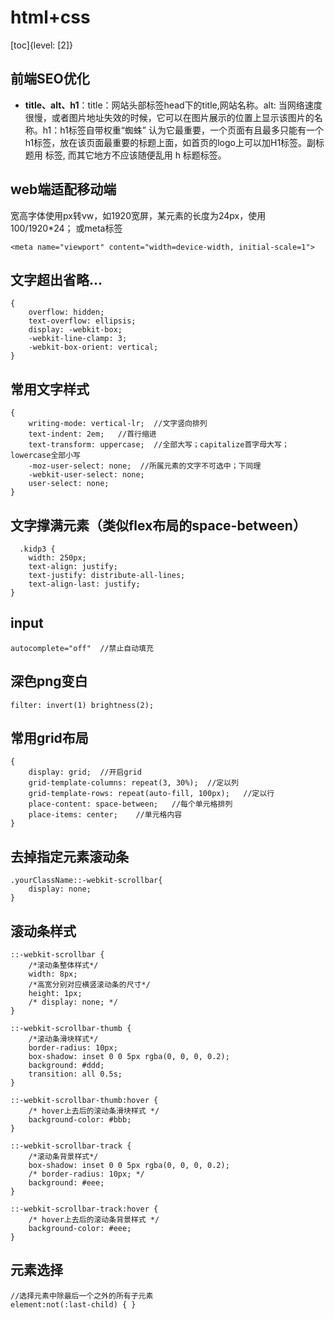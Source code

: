 # html+css

[toc]{level: [2]}

## 前端SEO优化
- **title、alt、h1**：title：网站头部标签head下的title,网站名称。alt: 当网络速度很慢，或者图片地址失效的时候，它可以在图片展示的位置上显示该图片的名称。h1：h1标签自带权重“蜘蛛” 认为它最重要，一个页面有且最多只能有一个h1标签，放在该页面最重要的标题上面，如首页的logo上可以加H1标签。副标题用 标签, 而其它地方不应该随便乱用 h 标题标签。

## web端适配移动端
宽高字体使用px转vw，如1920宽屏，某元素的长度为24px，使用 100/1920*24；
或meta标签
```
<meta name="viewport" content="width=device-width, initial-scale=1">
```

## 文字超出省略... ##
```
{
    overflow: hidden;
    text-overflow: ellipsis;
    display: -webkit-box;
    -webkit-line-clamp: 3;
    -webkit-box-orient: vertical;
}
```
## 常用文字样式
```
{
    writing-mode: vertical-lr;  //文字竖向排列
    text-indent: 2em;   //首行缩进
    text-transform: uppercase;  //全部大写；capitalize首字母大写；lowercase全部小写
    -moz-user-select: none;  //所属元素的文字不可选中；下同理
    -webkit-user-select: none;
    user-select: none;
}
```
## 文字撑满元素（类似flex布局的space-between）
```
  .kidp3 {
    width: 250px;
    text-align: justify;
    text-justify: distribute-all-lines;
    text-align-last: justify;
}
```
## input
```
autocomplete="off"  //禁止自动填充
```


## 深色png变白
```
filter: invert(1) brightness(2);
```
## 常用grid布局
```
{
    display: grid;  //开启grid
    grid-template-columns: repeat(3, 30%);  //定以列
    grid-template-rows: repeat(auto-fill, 100px);   //定以行
    place-content: space-between;   //每个单元格排列
    place-items: center;    //单元格内容
}
```
## 去掉指定元素滚动条
```
.yourClassName::-webkit-scrollbar{
    display: none;
}
```
## 滚动条样式
```
::-webkit-scrollbar {
    /*滚动条整体样式*/
    width: 8px;
    /*高宽分别对应横竖滚动条的尺寸*/
    height: 1px;
    /* display: none; */
}

::-webkit-scrollbar-thumb {
    /*滚动条滑块样式*/
    border-radius: 10px;
    box-shadow: inset 0 0 5px rgba(0, 0, 0, 0.2);
    background: #ddd;
    transition: all 0.5s;
}

::-webkit-scrollbar-thumb:hover {
    /* hover上去后的滚动条滑块样式 */
    background-color: #bbb;
}

::-webkit-scrollbar-track {
    /*滚动条背景样式*/
    box-shadow: inset 0 0 5px rgba(0, 0, 0, 0.2);
    /* border-radius: 10px; */
    background: #eee;
}

::-webkit-scrollbar-track:hover {
    /* hover上去后的滚动条背景样式 */
    background-color: #eee;
}
```
## 元素选择
```
//选择元素中除最后一个之外的所有子元素
element:not(:last-child) { }
```
